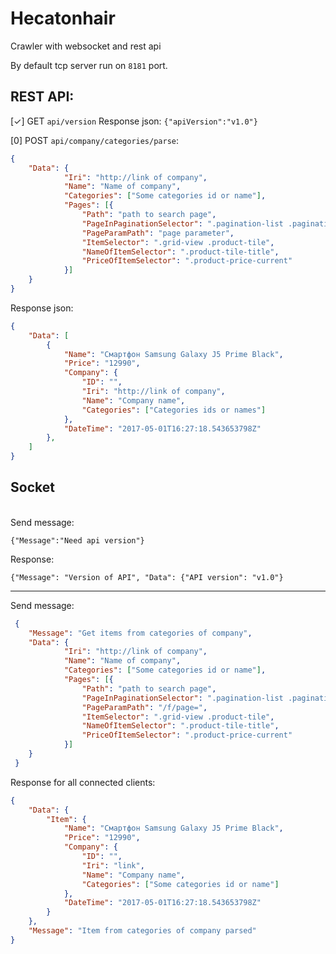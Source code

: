 # Hecatonhair
Crawler with websocket and rest api

By default tcp server run on `8181` port.


## REST API:

[✓] GET `api/version`
Response json: `{"apiVersion":"v1.0"}` 

[0] POST `api/company/categories/parse`:
```json
{
	"Data": {
			"Iri": "http://link of company",
			"Name": "Name of company",
			"Categories": ["Some categories id or name"],
			"Pages": [{
				"Path": "path to search page",
				"PageInPaginationSelector": ".pagination-list .pagination-item",
				"PageParamPath": "page parameter",
				"ItemSelector": ".grid-view .product-tile",
				"NameOfItemSelector": ".product-tile-title",
				"PriceOfItemSelector": ".product-price-current"
			}]
	}
}
```

Response json:

```json
{
	"Data": [
		{
			"Name": "Смартфон Samsung Galaxy J5 Prime Black",
			"Price": "12990",
			"Company": {
				"ID": "",
				"Iri": "http://link of company",
				"Name": "Company name",
				"Categories": ["Categories ids or names"]
			},
			"DateTime": "2017-05-01T16:27:18.543653798Z"
		},
	]
}
```

## Socket
<br>
Send message:

```
{"Message":"Need api version"}
```
Response:

```
{"Message": "Version of API", "Data": {"API version": "v1.0"}
```
 

---
Send message:

```json
 {
 	"Message": "Get items from categories of company",
 	"Data": {
			"Iri": "http://link of company",
			"Name": "Name of company",
			"Categories": ["Some categories id or name"],
 			"Pages": [{
 				"Path": "path to search page",
 				"PageInPaginationSelector": ".pagination-list .pagination-item",
 				"PageParamPath": "/f/page=",
 				"ItemSelector": ".grid-view .product-tile",
 				"NameOfItemSelector": ".product-tile-title",
 				"PriceOfItemSelector": ".product-price-current"
 			}]
 	}
 }
```

Response for all connected clients:
```json
{
	"Data": {
		"Item": {
			"Name": "Смартфон Samsung Galaxy J5 Prime Black",
			"Price": "12990",
			"Company": {
				"ID": "",
				"Iri": "link",
				"Name": "Company name",
				"Categories": ["Some categories id or name"]
			},
			"DateTime": "2017-05-01T16:27:18.543653798Z"
		}
	},
	"Message": "Item from categories of company parsed"
}
```
